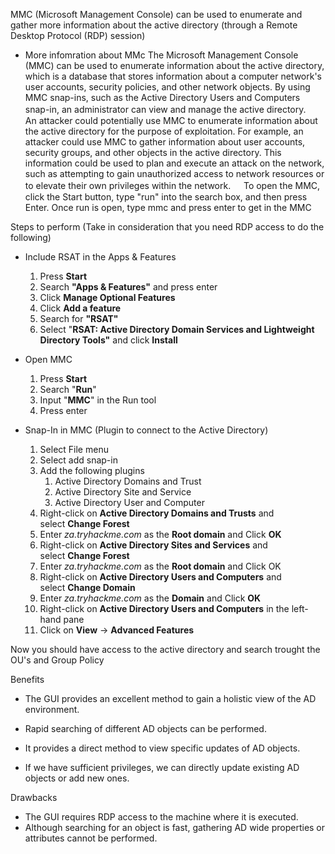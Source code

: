 
MMC (Microsoft Management Console) can be used to enumerate and gather more information about the active directory (through a Remote Desktop Protocol (RDP) session)

- More infomration about MMc
	The Microsoft Management Console (MMC) can be used to enumerate information about the active directory, which is a database that stores information about a computer network's user accounts, security policies, and other network objects. By using MMC snap-ins, such as the Active Directory Users and Computers snap-in, an administrator can view and manage the active directory.
	ㅤ
	An attacker could potentially use MMC to enumerate information about the active directory for the purpose of exploitation. For example, an attacker could use MMC to gather information about user accounts, security groups, and other objects in the active directory. This information could be used to plan and execute an attack on the network, such as attempting to gain unauthorized access to network resources or to elevate their own privileges within the network.
	ㅤ
	To open the MMC, click the Start button, type "run" into the search box, and then press Enter. Once run is open, type mmc and press enter to get in the MMC


Steps to perform (Take in consideration that you need RDP access to do the following)

- Include RSAT in the Apps & Features
	1.  Press **Start**
	2.  Search **"Apps & Features"** and press enter
	3.  Click **Manage Optional Features**
	4.  Click **Add a feature**
	5.  Search for **"RSAT"**
	6.  Select "**RSAT: Active Directory Domain Services and Lightweight Directory Tools"** and click **Install**

- Open MMC
	1. Press **Start**
	2. Search "**Run**"
	3. Input "**MMC**" in the Run tool
	4. Press enter

- Snap-In in MMC (Plugin to connect to the Active Directory)
	1. Select File menu
	2. Select add snap-in
	3. Add the following plugins
		1. Active Directory Domains and Trust
		2. Active Directory Site and Service
		3. Active Directory User and Computer
	4.  Right-click on **Active Directory Domains and Trusts** and select **Change Forest**
	5.  Enter _za.tryhackme.com_ as the **Root domain** and Click **OK**
	6.  Right-click on **Active Directory Sites and Services** and select **Change Forest**
	7.  Enter _za.tryhackme.com_ as the **Root domain** and Click OK
	8.  Right-click on **Active Directory Users and Computers** and select **Change Domain**
	9.  Enter _za.tryhackme.com_ as the **Domain** and Click **OK**
	10. Right-click on **Active Directory Users and Computers** in the left-hand pane  
	11. Click on **View** -> **Advanced Features**

Now you should have access to the active directory and search trought the OU's and Group Policy


Benefits

-   The GUI provides an excellent method to gain a holistic view of the AD environment.
-   Rapid searching of different AD objects can be performed.  
    
-   It provides a direct method to view specific updates of AD objects.
-   If we have sufficient privileges, we can directly update existing AD objects or add new ones.

Drawbacks

-   The GUI requires RDP access to the machine where it is executed.
-   Although searching for an object is fast, gathering AD wide properties or attributes cannot be performed.